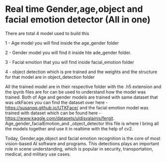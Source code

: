 # Real time Gender,age,object and facial emotion detector (All in one)

There are total 4 model used to build this


1 - Age model you will find inside the age_gender folder

2 - Gender model you will find it inside hte ade_gender folder.

3 - Facial emotion that you will find inside facial_emotion folder 

4 - object detection which is pre trained and the weights and the structure for that model are in object_detection folder


All the trained model are in their respective folder with the .h5 extension and the ipynb files are for can be used to understand how the model was trained.
Both of Age and gender models are trained with same dataset that was utkFaces you can find the dataset over here - https://susanqq.github.io/UTKFace/ and the
facial emotion model was trained with dataset which can be found here - https://www.kaggle.com/datasets/uldisvalainis/fergit.
Age_gender_facialEmotion_and _object_detector this file is where I bring all the models together and use it in realtime with the help of cv2.


Today, Gender,age,object and facial emotion recognition is the core of most vision-based AI software and programs. This detections plays an important role in scene understanding, which is popular in security, transportation, medical, and military use cases.
